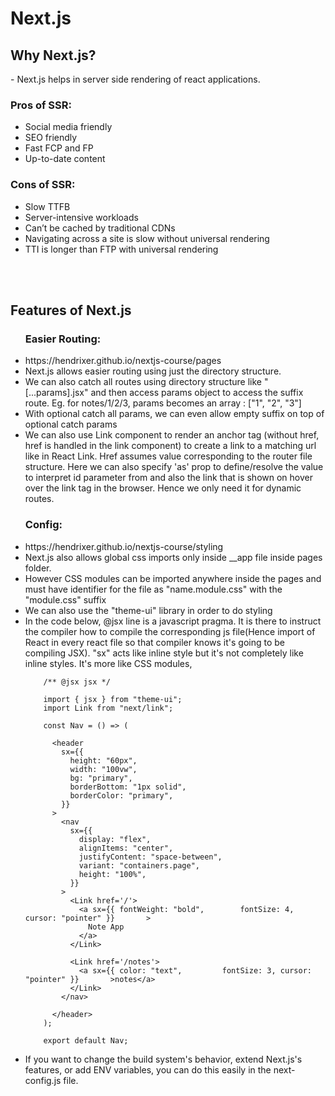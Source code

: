 <h1>Next.js</h1>

<h2>Why Next.js?</h2>
- Next.js helps in server side rendering of react applications.
<h3>Pros of SSR:</h3>

- Social media friendly
- SEO friendly
- Fast FCP and FP
- Up-to-date content
<h3>Cons of SSR:</h3>

- Slow TTFB
- Server-intensive workloads
- Can’t be cached by traditional CDNs
- Navigating across a site is slow without universal rendering
- TTI is longer than FTP with universal rendering

<br/><br/>

<h2>Features of Next.js</h2>
<ul><h3>Easier Routing:</h3>
<li><a>https://hendrixer.github.io/nextjs-course/pages</a></li>
<li>Next.js allows easier routing using just the directory structure.</li>
<li>We can also catch all routes using directory structure like "[...params].jsx" and then access params object to access the suffix route. Eg. for notes/1/2/3, params becomes an array : ["1", "2", "3"]</li>
<li>With optional catch all params, we can even allow empty suffix on top of optional catch params</li>
<li>We can also use Link component to render an anchor tag (without href, href is handled in the link component) to create a link to a matching url like in React Link. Href assumes value corresponding to the router file structure. Here we can also specify 'as' prop to define/resolve the value to interpret id parameter from and also the link that is shown on hover over the link tag in the browser. Hence we only need it for dynamic routes.</li>
</ul>
<ul><h3>Config:</h3>
<li><a>https://hendrixer.github.io/nextjs-course/styling</a></li>
<li>Next.js also allows global css imports only inside __app file inside pages folder.</li>
<li>However CSS modules can be imported anywhere inside the pages and must have identifier for the file as "name.module.css" with the "module.css" suffix</li>
<li>We can also use the "theme-ui" library in order to do styling</li>
<li> In the code below, @jsx line is a javascript pragma. It is there to instruct the compiler how to compile the corresponding js file(Hence import of React in every react file so that compiler knows it's going to be compiling JSX). "sx" acts like inline style but it's not completely like inline styles. It's more like CSS modules, </li>

        /** @jsx jsx */

        import { jsx } from "theme-ui";
        import Link from "next/link";

        const Nav = () => (

          <header
            sx={{
              height: "60px",
              width: "100vw",
              bg: "primary",
              borderBottom: "1px solid",
              borderColor: "primary",
            }}
          >
            <nav
              sx={{
                display: "flex",
                alignItems: "center",
                justifyContent: "space-between",
                variant: "containers.page",
                height: "100%",
              }}
            >
              <Link href='/'>
                <a sx={{ fontWeight: "bold",        fontSize: 4, cursor: "pointer" }}       >
                  Note App
                </a>
              </Link>

              <Link href='/notes'>
                <a sx={{ color: "text",         fontSize: 3, cursor: "pointer" }}       >notes</a>
              </Link>
            </nav>

          </header>
        );

        export default Nav;

<li>If you want to change the build system's behavior, extend Next.js's features, or add ENV variables, you can do this easily in the next-config.js file.</li>

</ul>
